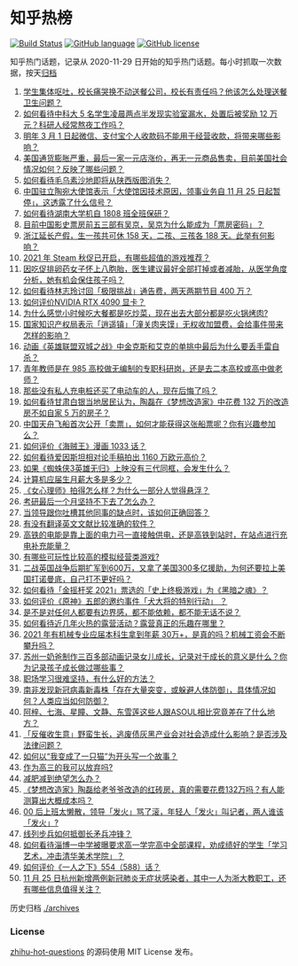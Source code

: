 # 知乎热榜
[![Build Status](https://github.com/ToWeLong/zhihu-hot-questions/workflows/CI/badge.svg)](https://github.com/ToWeLong/zhihu-hot-questions/actions)
[![GitHub language](https://img.shields.io/badge/language-golang-orange.svg)](https://golang.org/)
[![GitHub license](https://img.shields.io/github/license/ToWeLong/zhihu-hot-questions)](https://github.com/ToWeLong/zhihu-hot-questions/blob/main/LICENSE)

知乎热门话题，记录从 2020-11-29 日开始的知乎热门话题。每小时抓取一次数据，按天[归档](./archives)

<!-- BEGIN -->

1. [学生集体呕吐，校长痛哭换不动送餐公司，校长有责任吗？他该怎么处理送餐卫生问题？](https://www.zhihu.com/question/501638034)
1. [如何看待中科大 5 名学生凌晨两点半发现实验室漏水，处置后被奖励 12 万元？科研人经常熬夜工作吗？](https://www.zhihu.com/question/501465611)
1. [明年 3 月 1 日起微信、支付宝个人收款码不能用于经营收款，将带来哪些影响？](https://www.zhihu.com/question/501704753)
1. [美国通货膨胀严重，最后一家一元店涨价，再无一元商品售卖，目前美国社会情况如何？反映了哪些问题？](https://www.zhihu.com/question/501457805)
1. [如何看待毛乌素沙地即将从陕西版图消失？](https://www.zhihu.com/question/390002520)
1. [中国驻立陶宛大使馆表示「大使馆因技术原因，领事业务自 11 月 25 日起暂停」，这透露了什么信号？](https://www.zhihu.com/question/501612815)
1. [如何看待湖南大学机自 1808 班全班保研？](https://www.zhihu.com/question/500874738)
1. [目前中国影史票房前五三部有吴京，吴京为什么能成为「票房密码」？](https://www.zhihu.com/question/501197748)
1. [浙江延长产假，生一孩共可休 158 天，二孩、三孩各 188 天。此举有何影响？](https://www.zhihu.com/question/501543831)
1. [2021 年 Steam 秋促已开启，有哪些超值的游戏推荐？](https://www.zhihu.com/question/501444012)
1. [因吃促排卵药女子怀上八胞胎，医生建议最好全部打掉或者减胎，从医学角度分析，她有机会保住孩子吗？](https://www.zhihu.com/question/501669512)
1. [如何看待林志玲讨回「极限挑战」通告费，两天两期节目 400 万？](https://www.zhihu.com/question/501356854)
1. [如何评价NVIDIA RTX 4090 显卡？](https://www.zhihu.com/question/500334548)
1. [为什么感觉小时候吃大餐都是吃炒菜，现在出去大部分都是吃火锅烤肉?](https://www.zhihu.com/question/494546543)
1. [国家知识产权局表示「逍遥镇」「潼关肉夹馍」无权收加盟费，会给事件带来怎样的影响？](https://www.zhihu.com/question/501603235)
1. [动画《英雄联盟双城之战》中金克斯和艾克的单挑中最后为什么要丢手雷自杀？](https://www.zhihu.com/question/500422318)
1. [青年教师是在 985 高校做无编制的专职科研岗，还是去二本高校或高中做老师？](https://www.zhihu.com/question/495593747)
1. [那些没有私人充电桩还买了电动车的人，现在后悔了吗？](https://www.zhihu.com/question/501210095)
1. [如何看待甘肃白银当地居民认为，陶磊在《梦想改造家》中花费 132 万的改造房不如自家 5 万的房子？](https://www.zhihu.com/question/501407445)
1. [中国天舟飞船首次公开「卖票」，如何才能获得这张船票呢？你有兴趣参加么？](https://www.zhihu.com/question/501572652)
1. [如何评价《海贼王》漫画 1033 话？](https://www.zhihu.com/question/501106432)
1. [如何看待爱因斯坦相对论手稿拍出 1160 万欧元高价？](https://www.zhihu.com/question/501018514)
1. [如果《蜘蛛侠3英雄无归》上映没有三代同框，会发生什么？](https://www.zhihu.com/question/500068652)
1. [计算机应届生月薪大多是多少？](https://www.zhihu.com/question/268886169)
1. [《女心理师》拍得怎么样？为什么一部分人觉得悬浮？](https://www.zhihu.com/question/501130577)
1. [考研最后一个月坚持不下去了怎么办？](https://www.zhihu.com/question/500261092)
1. [当领导跟你吐槽其他同事的缺点时，该如何正确回答？](https://www.zhihu.com/question/500843912)
1. [有没有翻译英文文献比较准确的软件？](https://www.zhihu.com/question/348037868)
1. [高铁的电能是靠上面的电力弓一直接触供电，还是高铁到站时，在站点进行充电补充能量？](https://www.zhihu.com/question/63127840)
1. [有哪些可玩性比较高的模拟经营类游戏?](https://www.zhihu.com/question/23809222)
1. [二战英国战争后期扩军到600万，又拿了美国300多亿援助，为何还要拉上美国打诺曼底，自己打不更好吗？](https://www.zhihu.com/question/466111022)
1. [如何看待「金摇杆奖 2021」票选的「史上终极游戏」为《黑暗之魂》？](https://www.zhihu.com/question/501187741)
1. [如何评价《原神》五郎的邀约事件「犬大将的特别行动」 ？](https://www.zhihu.com/question/501245680)
1. [是不是对任何人都要有边界感，都不能依赖，都不能无话不说？](https://www.zhihu.com/question/493472085)
1. [如何看待近几年火热的露营活动？露营真正的乐趣在哪里？](https://www.zhihu.com/question/501580635)
1. [2021 年有机械专业应届本科生拿到年薪 30万+，是真的吗？机械工资会不断攀升吗？](https://www.zhihu.com/question/500949887)
1. [苏州一奶爸制作三百多部动画记录女儿成长，记录对于成长的意义是什么？你为记录孩子成长做过哪些事？](https://www.zhihu.com/question/500745975)
1. [职场学习很难坚持，有什么好的方法？](https://www.zhihu.com/question/493041389)
1. [南非发现新冠病毒新毒株「存在大量突变，或躲避人体防御」，具体情况如何？人类应当如何防御？](https://www.zhihu.com/question/501601977)
1. [阿梓、七海、星瞳、文静、东雪莲这些人跟ASOUL相比究竟差在了什么地方？](https://www.zhihu.com/question/499615412)
1. [「反催收生意」野蛮生长，逃废债灰黑产业会对社会造成什么影响？是否涉及法律问题？](https://www.zhihu.com/question/500997770)
1. [如何以“我变成了一只猫”为开头写一个故事？](https://www.zhihu.com/question/265511036)
1. [作为高三的我可以放弃吗?](https://www.zhihu.com/question/500164183)
1. [减肥减到绝望怎么办？](https://www.zhihu.com/question/496747873)
1. [《梦想改造家》陶磊给老爷爷改造的红砖房，真的需要花费132万吗？有人能测算出大概成本吗？](https://www.zhihu.com/question/500947998)
1. [00 后上班太懒散，领导「发火」骂了滚，年轻人「发火」叫记者，两人谁该「发火」?](https://www.zhihu.com/question/489482590)
1. [线列步兵如何抵御长矛兵冲锋？](https://www.zhihu.com/question/426457945)
1. [如何看待淄博一中学被曝要求高一学完高中全部课程，劝成绩好的学生「学习艺术，冲击清华美术学院」？](https://www.zhihu.com/question/501520341)
1. [如何评价《一人之下》554（588）话？](https://www.zhihu.com/question/501611431)
1. [11 月 25 日杭州新增两例新冠肺炎无症状感染者，其中一人为浙大教职工，还有哪些信息值得关注？](https://www.zhihu.com/question/501588574)

<!-- END -->

历史归档 [./archives](./archives)


### License
[zhihu-hot-questions](https://github.com/towelong/zhihu-hot-questions) 的源码使用 MIT License 发布。